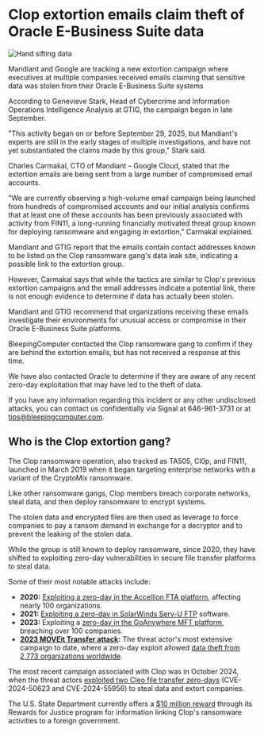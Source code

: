 # Clop extortion emails claim theft of Oracle E-Business Suite data

![Hand sifting data](https://www.bleepstatic.com/content/hl-images/2024/08/16/data-leak.jpg)

Mandiant and Google are tracking a new extortion campaign where executives at multiple companies received emails claiming that sensitive data was stolen from their Oracle E-Business Suite systems

According to Genevieve Stark, Head of Cybercrime and Information Operations Intelligence Analysis at GTIG, the campaign began in late September.

"This activity began on or before September 29, 2025, but Mandiant's experts are still in the early stages of multiple investigations, and have not yet substantiated the claims made by this group," Stark said.

Charles Carmakal, CTO of Mandiant – Google Cloud, stated that the extortion emails are being sent from a large number of compromised email accounts.

"We are currently observing a high-volume email campaign being launched from hundreds of compromised accounts and our initial analysis confirms that at least one of these accounts has been previously associated with activity from FIN11, a long-running financially motivated threat group known for deploying ransomware and engaging in extortion," Carmakal explained.

Mandiant and GTIG report that the emails contain contact addresses known to be listed on the Clop ransomware gang's data leak site, indicating a possible link to the extortion group.

However, Carmakal says that while the tactics are similar to Clop's previous extortion campaigns and the email addresses indicate a potential link, there is not enough evidence to determine if data has actually been stolen.

Mandiant and GTIG recommend that organizations receiving these emails investigate their environments for unusual access or compromise in their Oracle E-Business Suite platforms.

BleepingComputer contacted the Clop ransomware gang to confirm if they are behind the extortion emails, but has not received a response at this time.

We have also contacted Oracle to determine if they are aware of any recent zero-day exploitation that may have led to the theft of data.

If you have any information regarding this incident or any other undisclosed attacks, you can contact us confidentially via Signal at 646-961-3731 or at tips@bleepingcomputer.com.

## Who is the Clop extortion gang?

The Clop ransomware operation, also tracked as TA505, Cl0p, and FIN11, launched in March 2019 when it began targeting enterprise networks with a variant of the CryptoMix ransomware.

Like other ransomware gangs, Clop members breach corporate networks, steal data, and then deploy ransomware to encrypt systems.

The stolen data and encrypted files are then used as leverage to force companies to pay a ransom demand in exchange for a decryptor and to prevent the leaking of the stolen data.

While the group is still known to deploy ransomware, since 2020, they have shifted to exploiting zero-day vulnerabilities in secure file transfer platforms to steal data.

Some of their most notable attacks include:

* **2020:** [Exploiting a zero-day in the Accellion FTA platform](https://www.bleepingcomputer.com/tag/accellion/), affecting nearly 100 organizations.
* **2021:** [Exploiting a zero-day in SolarWinds Serv-U FTP](https://www.bleepingcomputer.com/news/security/clop-gang-exploiting-solarwinds-serv-u-flaw-in-ransomware-attacks/) software.
* **2023:** Exploiting a [zero-day in the GoAnywhere MFT platform](https://www.bleepingcomputer.com/news/security/fortra-shares-findings-on-goanywhere-mft-zero-day-attacks/), breaching over 100 companies.
* **[2023 MOVEit Transfer attack](https://www.bleepingcomputer.com/news/security/clop-ransomware-claims-responsibility-for-moveit-extortion-attacks/):** The threat actor's most extensive campaign to date, where a zero-day exploit allowed [data theft from 2,773 organizations worldwide](https://www.emsisoft.com/en/blog/44123/unpacking-the-moveit-breach-statistics-and-analysis/).

The most recent campaign associated with Clop was in October 2024, when the threat actors [exploited two Cleo file transfer zero-days](https://www.bleepingcomputer.com/news/security/clop-ransomware-claims-responsibility-for-cleo-data-theft-attacks/) (CVE-2024-50623 and CVE-2024-55956) to steal data and extort companies.

The U.S. State Department currently offers a [$10 million reward](https://www.bleepingcomputer.com/news/security/us-govt-offers-10-million-bounty-for-info-on-clop-ransomware/) through its Rewards for Justice program for information linking Clop's ransomware activities to a foreign government.